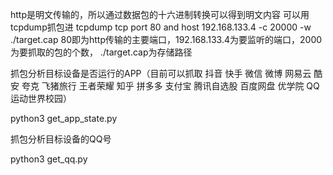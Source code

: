 http是明文传输的，所以通过数据包的十六进制转换可以得到明文内容
可以用tcpdump抓包进
tcpdump tcp port 80 and host 192.168.133.4 -c 20000 -w ./target.cap
80即为http传输的主要端口，192.168.133.4为要监听的端口，2000为要抓取的包的个数， ./target.cap为存储路径


抓包分析目标设备是否运行的APP（目前可以抓取 抖音 快手 微信 微博 网易云 酷安 夸克 飞猪旅行 王者荣耀 知乎 拼多多 支付宝 腾讯自选股 百度网盘 优学院 QQ 运动世界校园）

python3 get_app_state.py


抓包分析目标设备的QQ号

python3 get_qq.py
